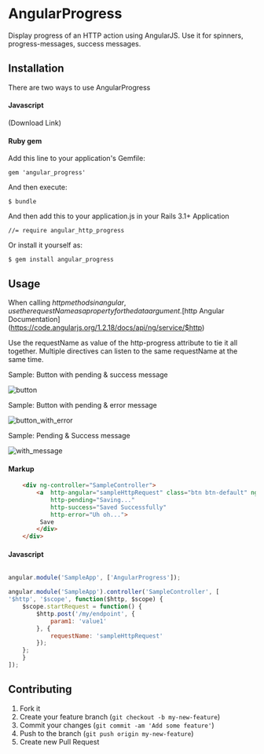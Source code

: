 # AngularProgress

Display progress of an HTTP action using AngularJS. Use it for spinners, progress-messages, success messages.

## Installation

There are two ways to use AngularProgress

#### Javascript

(Download Link)

#### Ruby gem

Add this line to your application's Gemfile:

    gem 'angular_progress'

And then execute:

    $ bundle

And then add this to your application.js in your Rails 3.1+ Application

   `//= require angular_http_progress`

Or install it yourself as:

    $ gem install angular_progress

## Usage

When calling $http methods in angular, use the requestName as a property for the data argument. [$http Angular Documentation](https://code.angularjs.org/1.2.18/docs/api/ng/service/$http)

Use the requestName as value of the http-progress attribute to tie it all together. Multiple directives can listen to the same requestName at the same time.


Sample: Button with pending & success message 

![button](https://dl.dropboxusercontent.com/u/23457337/angular_progress_1.gif)

Sample: Button with pending & error message 

![button_with_error](https://dl.dropboxusercontent.com/u/23457337/angular_progress_with_error.gif)

Sample: Pending & Success message

![with_message](https://dl.dropboxusercontent.com/u/23457337/angular_progress_with_message.gif)

#### Markup
```html
    <div ng-controller="SampleController">
        <a  http-angular="sampleHttpRequest" class="btn btn-default" ng-click="startRequest()"
            http-pending="Saving..."
            http-success="Saved Successfully"
            http-error="Uh oh...">
         Save
        </div>
    </div>
```
#### Javascript
```javascript

angular.module('SampleApp', ['AngularProgress']);

angular.module('SampleApp').controller('SampleController', [
'$http', '$scope', function($http, $scope) {
    $scope.startRequest = function() {
        $http.post('/my/endpoint', {
            param1: 'value1'
        }, {
            requestName: 'sampleHttpRequest'
        });
    };
    }
]);
```
## Contributing

1. Fork it
2. Create your feature branch (`git checkout -b my-new-feature`)
3. Commit your changes (`git commit -am 'Add some feature'`)
4. Push to the branch (`git push origin my-new-feature`)
5. Create new Pull Request
